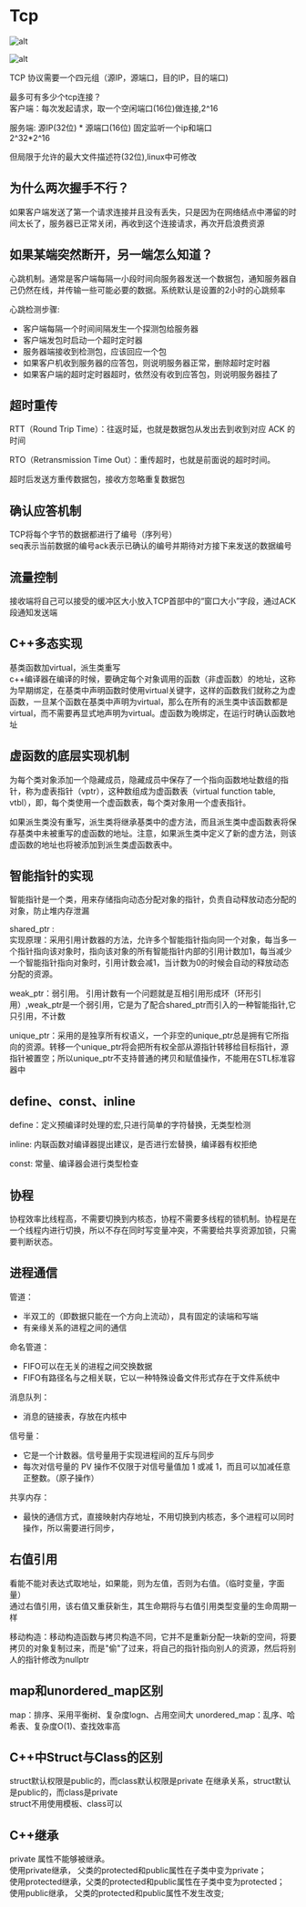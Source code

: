 <link rel="stylesheet" type="text/css" href="mkcss.css">

# Tcp
![alt](../pic/tcp-connect.png)

![alt](../pic/tcp-end.png)

TCP 协议需要一个四元组（源IP，源端口，目的IP，目的端口)

最多可有多少个tcp连接？  
客户端：每次发起请求，取一个空闲端口(16位)做连接,2^16  

服务端: 源IP(32位) * 源端口(16位) 固定监听一个ip和端口  
2^32*2^16   

但局限于允许的最大文件描述符(32位),linux中可修改  


## 为什么两次握手不行？

如果客户端发送了第一个请求连接并且没有丢失，只是因为在网络结点中滞留的时间太长了，服务器已正常关闭，再收到这个连接请求，再次开启浪费资源

## 如果某端突然断开，另一端怎么知道？

心跳机制。通常是客户端每隔一小段时间向服务器发送一个数据包，通知服务器自己仍然在线，并传输一些可能必要的数据。系统默认是设置的2小时的心跳频率

心跳检测步骤:  
- 客户端每隔一个时间间隔发生一个探测包给服务器
- 客户端发包时启动一个超时定时器
- 服务器端接收到检测包，应该回应一个包
- 如果客户机收到服务器的应答包，则说明服务器正常，删除超时定时器
- 如果客户端的超时定时器超时，依然没有收到应答包，则说明服务器挂了

## 超时重传
RTT（Round Trip Time）：往返时延，也就是数据包从发出去到收到对应 ACK 的时间

RTO（Retransmission Time Out）：重传超时，也就是前面说的超时时间。

超时后发送方重传数据包，接收方忽略重复数据包

## 确认应答机制 
TCP将每个字节的数据都进行了编号（序列号）  
seq表示当前数据的编号ack表示已确认的编号并期待对方接下来发送的数据编号

## 流量控制
接收端将自己可以接受的缓冲区大小放入TCP首部中的“窗口大小”字段，通过ACK段通知发送端

## C++多态实现
基类函数加virtual，派生类重写  
c++编译器在编译的时候，要确定每个对象调用的函数（非虚函数）的地址，这称为早期绑定，在基类中声明函数时使用virtual关键字，这样的函数我们就称之为虚函数，一旦某个函数在基类中声明为virtual，那么在所有的派生类中该函数都是virtual，而不需要再显式地声明为virtual。虚函数为晚绑定，在运行时确认函数地址

## 虚函数的底层实现机制
为每个类对象添加一个隐藏成员，隐藏成员中保存了一个指向函数地址数组的指针，称为虚表指针（vptr），这种数组成为虚函数表（virtual function table, vtbl），即，每个类使用一个虚函数表，每个类对象用一个虚表指针。

如果派生类没有重写，派生类将继承基类中的虚方法，而且派生类中虚函数表将保存基类中未被重写的虚函数的地址。注意，如果派生类中定义了新的虚方法，则该虚函数的地址也将被添加到派生类虚函数表中。

## 智能指针的实现
智能指针是一个类，用来存储指向动态分配对象的指针，负责自动释放动态分配的对象，防止堆内存泄漏

shared_ptr :  
实现原理：采用引用计数器的方法，允许多个智能指针指向同一个对象，每当多一个指针指向该对象时，指向该对象的所有智能指针内部的引用计数加1，每当减少一个智能指针指向对象时，引用计数会减1，当计数为0的时候会自动的释放动态分配的资源。

weak_ptr：弱引用。 引用计数有一个问题就是互相引用形成环（环形引用）,weak_ptr是一个弱引用，它是为了配合shared_ptr而引入的一种智能指针,它只引用，不计数

unique_ptr：采用的是独享所有权语义，一个非空的unique_ptr总是拥有它所指向的资源。转移一个unique_ptr将会把所有权全部从源指针转移给目标指针，源指针被置空；所以unique_ptr不支持普通的拷贝和赋值操作，不能用在STL标准容器中

## define、const、inline
define：定义预编译时处理的宏,只进行简单的字符替换，无类型检测

inline: 内联函数对编译器提出建议，是否进行宏替换，编译器有权拒绝

const: 常量、编译器会进行类型检查

## 协程
协程效率比线程高，不需要切换到内核态，协程不需要多线程的锁机制。协程是在一个线程内进行切换，所以不存在同时写变量冲突，不需要给共享资源加锁，只需要判断状态。

## 进程通信  
管道：  
- 半双工的（即数据只能在一个方向上流动），具有固定的读端和写端
- 有亲缘关系的进程之间的通信

命名管道：
- FIFO可以在无关的进程之间交换数据
- FIFO有路径名与之相关联，它以一种特殊设备文件形式存在于文件系统中

消息队列：
- 消息的链接表，存放在内核中

信号量：
- 它是一个计数器。信号量用于实现进程间的互斥与同步
- 每次对信号量的 PV 操作不仅限于对信号量值加 1 或减 1，而且可以加减任意正整数。（原子操作）

共享内存：
- 最快的通信方式，直接映射内存地址，不用切换到内核态，多个进程可以同时操作，所以需要进行同步，

## 右值引用
看能不能对表达式取地址，如果能，则为左值，否则为右值。（临时变量，字面量）  
通过右值引用，该右值又重获新生，其生命期将与右值引用类型变量的生命周期一样

移动构造：移动构造函数与拷贝构造不同，它并不是重新分配一块新的空间，将要拷贝的对象复制过来，而是"偷"了过来，将自己的指针指向别人的资源，然后将别人的指针修改为nullptr

## map和unordered_map区别
map：排序、采用平衡树、复杂度logn、占用空间大
unordered_map：乱序、哈希表、复杂度O(1)、查找效率高

## C++中Struct与Class的区别
struct默认权限是public的，而class默认权限是private
在继承关系，struct默认是public的，而class是private  
struct不用使用模板、class可以
## C++继承
private 属性不能够被继承。  
使用private继承， 父类的protected和public属性在子类中变为private；  
使用protected继承，父类的protected和public属性在子类中变为protected；  
使用public继承， 父类的protected和public属性不发生改变;